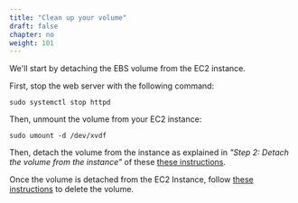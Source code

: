 ```yaml
---
title: "Clean up your volume"
draft: false
chapter: no
weight: 101
---
```


We'll start by detaching the EBS volume from the EC2 instance. 

First, stop the web server with the following command:
```commandline
sudo systemctl stop httpd
```

Then, unmount the volume from your EC2 instance:

```commandline
sudo umount -d /dev/xvdf
```

Then, detach the volume from the instance as explained in _"Step 2: Detach the volume from the instance"_ of these [these instructions](https://docs.aws.amazon.com/AWSEC2/latest/UserGuide/ebs-detaching-volume.html).

Once the volume is detached from the EC2 Instance, follow [these instructions](https://docs.aws.amazon.com/AWSEC2/latest/UserGuide/ebs-deleting-volume.html) to delete the volume. 
